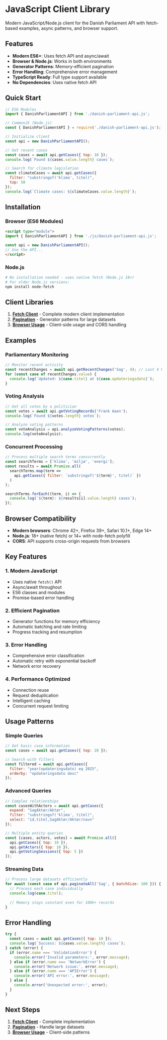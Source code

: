 # JavaScript Client Library

Modern JavaScript/Node.js client for the Danish Parliament API with fetch-based examples, async patterns, and browser support.

## Features

- **Modern ES6+**: Uses fetch API and async/await
- **Browser & Node.js**: Works in both environments
- **Generator Patterns**: Memory-efficient pagination
- **Error Handling**: Comprehensive error management
- **TypeScript Ready**: Full type support available
- **No Dependencies**: Uses native fetch API

## Quick Start

```javascript
// ES6 Modules
import { DanishParliamentAPI } from './danish-parliament-api.js';

// CommonJS (Node.js)
const { DanishParliamentAPI } = require('./danish-parliament-api.js');

// Initialize client
const api = new DanishParliamentAPI();

// Get recent cases
const cases = await api.getCases({ top: 10 });
console.log(`Found ${cases.value.length} cases`);

// Search for climate legislation
const climateCases = await api.getCases({
  filter: "substringof('klima', titel)",
  top: 50
});
console.log(`Climate cases: ${climateCases.value.length}`);
```

## Installation

### Browser (ES6 Modules)
```html
<script type="module">
import { DanishParliamentAPI } from './js/danish-parliament-api.js';

const api = new DanishParliamentAPI();
// Use the API...
</script>
```

### Node.js
```bash
# No installation needed - uses native fetch (Node.js 18+)
# For older Node.js versions:
npm install node-fetch
```

## Client Libraries

1. **[Fetch Client](fetch-client.md)** - Complete modern client implementation
2. **[Pagination](pagination.md)** - Generator patterns for large datasets  
3. **[Browser Usage](browser-usage.md)** - Client-side usage and CORS handling

## Examples

### Parliamentary Monitoring
```javascript
// Monitor recent activity
const recentChanges = await api.getRecentChanges('Sag', 4); // Last 4 hours
for (const case of recentChanges.value) {
  console.log(`Updated: ${case.titel} at ${case.opdateringsdato}`);
}
```

### Voting Analysis
```javascript
// Get all votes by a politician
const votes = await api.getVotingRecords('Frank Aaen');
console.log(`Found ${votes.length} votes`);

// Analyze voting patterns
const voteAnalysis = api.analyzeVotingPatterns(votes);
console.log(voteAnalysis);
```

### Concurrent Processing
```javascript
// Process multiple search terms concurrently
const searchTerms = ['klima', 'miljø', 'energi'];
const results = await Promise.all(
  searchTerms.map(term => 
    api.getCases({ filter: `substringof('${term}', titel)` })
  )
);

searchTerms.forEach((term, i) => {
  console.log(`${term}: ${results[i].value.length} cases`);
});
```

## Browser Compatibility

- **Modern browsers**: Chrome 42+, Firefox 39+, Safari 10.1+, Edge 14+
- **Node.js**: 18+ (native fetch) or 14+ with node-fetch polyfill
- **CORS**: API supports cross-origin requests from browsers

## Key Features

### 1. Modern JavaScript
- Uses native `fetch()` API
- Async/await throughout
- ES6 classes and modules
- Promise-based error handling

### 2. Efficient Pagination
- Generator functions for memory efficiency
- Automatic batching and rate limiting
- Progress tracking and resumption

### 3. Error Handling
- Comprehensive error classification
- Automatic retry with exponential backoff
- Network error recovery

### 4. Performance Optimized
- Connection reuse
- Request deduplication
- Intelligent caching
- Concurrent request limiting

## Usage Patterns

### Simple Queries
```javascript
// Get basic case information
const cases = await api.getCases({ top: 20 });

// Search with filters
const filtered = await api.getCases({
  filter: "year(opdateringsdato) eq 2025",
  orderby: "opdateringsdato desc"
});
```

### Advanced Queries  
```javascript
// Complex relationships
const casesWithActors = await api.getCases({
  expand: "SagAktør/Aktør",
  filter: "substringof('klima', titel)",
  select: "id,titel,SagAktør/Aktør/navn"
});

// Multiple entity queries
const [cases, actors, votes] = await Promise.all([
  api.getCases({ top: 10 }),
  api.getActors({ top: 10 }), 
  api.getVotingSessions({ top: 5 })
]);
```

### Streaming Data
```javascript
// Process large datasets efficiently
for await (const case of api.paginateAll('Sag', { batchSize: 100 })) {
  // Process each case individually
  console.log(case.titel);
  
  // Memory stays constant even for 100k+ records
}
```

## Error Handling

```javascript
try {
  const cases = await api.getCases({ top: 10 });
  console.log(`Success: ${cases.value.length} cases`);
} catch (error) {
  if (error.name === 'ValidationError') {
    console.error('Invalid parameters:', error.message);
  } else if (error.name === 'NetworkError') {
    console.error('Network issue:', error.message);
  } else if (error.name === 'APIError') {
    console.error('API error:', error.message);
  } else {
    console.error('Unexpected error:', error);
  }
}
```

## Next Steps

1. **[Fetch Client](fetch-client.md)** - Complete implementation
2. **[Pagination](pagination.md)** - Handle large datasets
3. **[Browser Usage](browser-usage.md)** - Client-side patterns